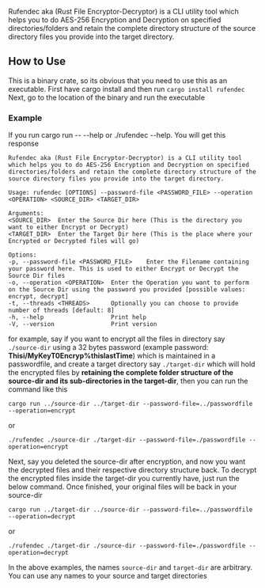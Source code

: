 Rufendec aka (Rust File Encryptor-Decryptor) is a CLI utility tool which helps you to do AES-256 Encryption and Decryption on specified directories/folders
and retain the complete directory structure of the source directory files you provide into the target directory.

## How to Use
This is a binary crate, so its obvious that you need to use this as an executable. 
First have cargo install and then run `cargo install rufendec`
Next, go to the location of the binary and run the executable

### Example
If you run cargo run -- --help or ./rufendec --help. You will get this response

```
Rufendec aka (Rust File Encryptor-Decryptor) is a CLI utility tool which helps you to do AES-256 Encryption and Decryption on specified directories/folders and retain the complete directory structure of the source directory files you provide into the target directory.

Usage: rufendec [OPTIONS] --password-file <PASSWORD_FILE> --operation <OPERATION> <SOURCE_DIR> <TARGET_DIR>

Arguments:
<SOURCE_DIR>  Enter the Source Dir here (This is the directory you want to either Encrypt or Decrypt)
<TARGET_DIR>  Enter the Target Dir here (This is the place where your Encrypted or Decrypted files will go)

Options:
-p, --password-file <PASSWORD_FILE>    Enter the Filename containing your password here. This is used to either Encrypt or Decrypt the Source Dir files
-o, --operation <OPERATION>  Enter the Operation you want to perform on the Source Dir using the password you provided [possible values: encrypt, decrypt]
-t, --threads <THREADS>      Optionally you can choose to provide number of threads [default: 8]
-h, --help                   Print help
-V, --version                Print version
```
for example, say if you want to encrypt all the files in directory say `./source-dir` using a 32 bytes password (example password: **Thisi/MyKeyT0Encryp%thislastTime**) which is maintained in a passwordfile, and create a target directory say `./target-dir` which will hold the encrypted files
by **retaining the complete folder structure of the source-dir and its sub-directories in the target-dir**, then you can run the command like this
```
cargo run ../source-dir ../target-dir --password-file=../passwordfile --operation=encrypt
```
or
```
./rufendec ./source-dir ./target-dir --password-file=./passwordfile --operation=encrypt
```
Next, say you deleted the source-dir after encryption, and now you want the decrypted files and their respective directory structure back.
To decrypt the encrypted files inside the target-dir you currently have, just run the below command. Once finished, your original files will be back in your source-dir
```
cargo run ../target-dir ../source-dir --password-file=../passwordfile --operation=decrypt
```
or
```
./rufendec ./target-dir ./source-dir --password-file=./passwordfile --operation=decrypt
```
In the above examples, the names `source-dir` and `target-dir` are arbitrary. You can use any names to your source and target directories
